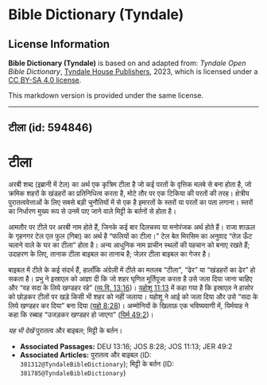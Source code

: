 # Bible Dictionary (Tyndale)

## License Information

**Bible Dictionary (Tyndale)** is based on and adapted from: _Tyndale Open Bible Dictionary_, [Tyndale House Publishers](https://tyndaleopenresources.com/), 2023, which is licensed under a [CC BY-SA 4.0 license](https://creativecommons.org/licenses/by-sa/4.0/legalcode.en).

This markdown version is provided under the same license.



--------------------------------

## टीला (id: 594846)

टीला
====

अरबी शब्द (इब्रानी में टेल) का अर्थ एक कृत्रिम टीला है जो कई परतों के वृत्तिक मलबे से बना होता है, जो क्रमिक शहरों के खंडहरों का प्रतिनिधित्व करता है, मोटे तौर पर एक टिकिया की परतों की तरह। क्षेत्रीय पुरातत्ववेत्ताओं के लिए सबसे बड़ी चुनौतियों में से एक है इमारतों के स्तरों या परतों का पता लगाना। स्तरों का निर्धारण मुख्य रूप से उनमें पाए जाने वाले मिट्टी के बर्तनों से होता है। 

आमतौर पर टीले पर अरबी नाम होते हैं, जिनके कई बार दिलचस्प या मनोरंजक अर्थ होते हैं। राजा शाऊल के गृहनगर टेल एल फुल (गिबा) का अर्थ है “फलियों का टीला।” टेल बेत मिरसिम का अनुवाद “तेज़ ऊँट चलाने वाले के घर का टीला” होता है। अन्य आधुनिक नाम प्राचीन स्थलों की पहचान को बनाए रखते हैं; उदाहरण के लिए, तानाक टीला बाइबल का तानाच है; जेज़र टीला बाइबल का गेजर है।

बाइबल में टीले के कई संदर्भ हैं, हालाँकि अंग्रेज़ी में टीले का मतलब “टीला”, “ढेर” या “खंडहरों का ढेर” हो सकता है। प्रभु ने इस्राएल को आज्ञा दी कि जो शहर घृणित मूर्तिपूजा करता है उसे जला दिया जाना चाहिए और “वह सदा के लिये खण्डहर रहे” ([व्य.वि. 13:16](https://ref.ly/Deut13:16))। [यहोशू 11:13](https://ref.ly/Josh11:13) में कहा गया है कि इस्राएल ने हासोर को छोड़कर टीलों पर खड़े किसी भी शहर को नहीं जलाया। यहोशू ने आई को जला दिया और उसे “सदा के लिये खण्डहर कर दिया” बना दिया ([यहो 8:28](https://ref.ly/Josh8:28))। अम्मोनियों के खिलाफ़ एक भविष्यवाणी में, यिर्मयाह ने कहा कि रब्बाह “उजड़कर खण्डहर हो जाएगा” ([यिर्म 49:2](https://ref.ly/Jer49:2))।

*यह भी देखें* पुरातत्व और बाइबल; मिट्टी के बर्तन।

* **Associated Passages:** DEU 13:16; JOS 8:28; JOS 11:13; JER 49:2
* **Associated Articles:** पुरातत्व और बाइबल (ID: `381312@TyndaleBibleDictionary`); मिट्टी के बर्तन (ID: `381785@TyndaleBibleDictionary`)

